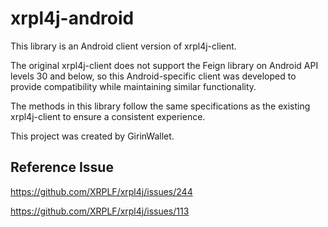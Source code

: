 # xrpl4j-android

This library is an Android client version of xrpl4j-client.

The original xrpl4j-client does not support the Feign library on Android API levels 30 and below, so this Android-specific client was developed to provide compatibility while maintaining similar functionality.

The methods in this library follow the same specifications as the existing xrpl4j-client to ensure a consistent experience.

This project was created by GirinWallet.

## Reference Issue

https://github.com/XRPLF/xrpl4j/issues/244

https://github.com/XRPLF/xrpl4j/issues/113